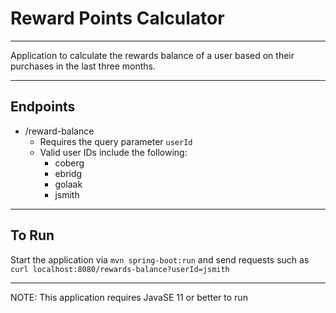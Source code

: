 # Reward Points Calculator

---

Application to calculate the rewards balance of a user based on their purchases in the last three months.

---

## Endpoints

- /reward-balance
  - Requires the query parameter `userId`
  - Valid user IDs include the following:
      - coberg
      - ebridg
      - golaak
      - jsmith

---

## To Run

Start the application via `mvn spring-boot:run` and send requests such as `curl localhost:8080/rewards-balance?userId=jsmith`

---

NOTE: This application requires JavaSE 11 or better to run